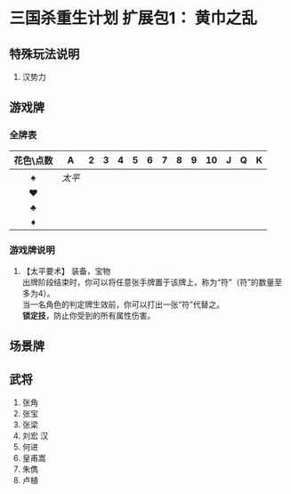 # 三国杀重生计划 扩展包1： 黄巾之乱

## 特殊玩法说明

1. 汉势力

## 游戏牌

### 全牌表

| 花色\点数 |   A    |   2   |   3   |   4   |   5   |   6   |   7   |   8   |   9   |  10   |   J   |   Q   |   K   |
| :-------: | :----: | :---: | :---: | :---: | :---: | :---: | :---: | :---: | :---: | :---: | :---: | :---: | :---: |
|     ♠     | *太平* |       |       |       |       |       |       |       |       |       |       |       |       |
|     ♥     |        |       |       |       |       |       |       |       |       |       |       |       |       |
|     ♣     |        |       |       |       |       |       |       |       |       |       |       |       |       |
|     ♦     |        |       |       |       |       |       |       |       |       |       |       |       |       |

### 游戏牌说明

1. 【太平要术】 装备，宝物  
   出牌阶段结束时，你可以将任意张手牌置于该牌上，称为“符”（符”的数量至多为4）。  
   当一名角色的判定牌生效前，你可以打出一张“符”代替之。  
   **锁定技**，防止你受到的所有属性伤害。

## 场景牌

## 武将

1. 张角
2. 张宝
3. 张梁
4. 刘宏 汉
5. 何进
6. 皇甫嵩
7. 朱儁
8. 卢植
